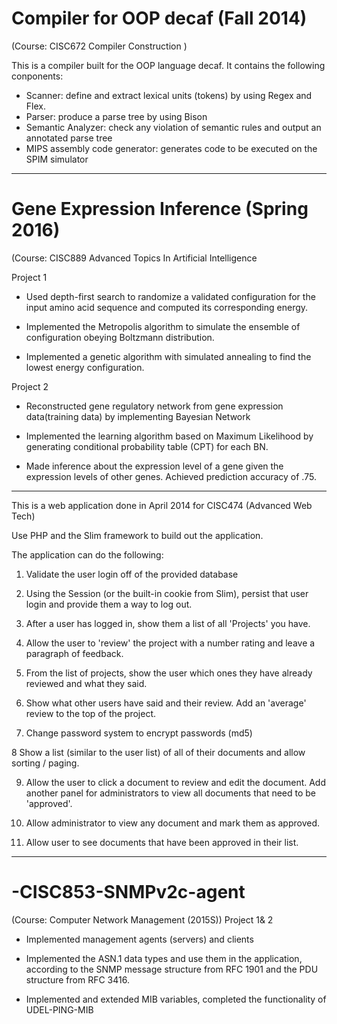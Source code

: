 # Compiler for OOP decaf (Fall 2014)
(Course: CISC672 Compiler Construction )

This is a compiler built for the OOP language decaf. It contains the following conponents:

- Scanner: define and extract lexical units (tokens) by using Regex and Flex.
- Parser: produce a parse tree by using Bison
- Semantic Analyzer: check any violation of semantic rules and output an annotated parse tree
- MIPS assembly code generator: generates code to be executed on the SPIM simulator


-------------------------------------------------------------------------------------------------------------------------
# Gene Expression Inference (Spring 2016)
(Course: CISC889 Advanced Topics In Artificial Intelligence

Project 1
 
- Used depth-first search to randomize a validated configuration for the input amino acid sequence and computed its corresponding energy.
 
- Implemented the Metropolis algorithm to simulate the ensemble of configuration obeying Boltzmann distribution.
 
- Implemented a genetic algorithm with simulated annealing to find the lowest energy configuration.
 
Project 2
 
- Reconstructed gene regulatory network from gene expression data(training data) by implementing Bayesian Network
 
- Implemented the learning algorithm based on Maximum Likelihood by generating conditional probability table (CPT) for each BN.
 
- Made inference about the expression level of a gene given the expression levels of other genes. Achieved prediction accuracy of .75.

-------------------------------------------------------------------------------------------------------------------------
This is a web application done in April 2014 for CISC474 (Advanced Web Tech)

Use PHP and the Slim framework to build out the application. 

The application can do the following:

1. Validate the user login off of the provided database

2. Using the Session (or the built-in cookie from Slim), persist that user login and provide them a way to log out.

3. After a user has logged in, show them a list of all 'Projects' you have.

4. Allow the user to 'review' the project with a number rating and leave a paragraph of feedback.

5. From the list of projects, show the user which ones they have already reviewed and what they said.

6. Show what other users have said and their review. Add an 'average' review to the top of the project.

7. Change password system to encrypt passwords (md5)

8 Show a list (similar to the user list) of all of their documents and allow sorting / paging.

9. Allow the user to click a document to review and edit the document.
Add another panel for administrators to view all documents that need to be 'approved'.

10. Allow administrator to view any document and mark them as approved.

11. Allow user to see documents that have been approved in their list.

-------------------------------------------------------------------------------------------------------------------------
# -CISC853-SNMPv2c-agent
(Course: Computer Network Management (2015S)) Project 1&amp; 2

- Implemented management agents (servers) and clients

- Implemented the ASN.1 data types and use them in the application, according to the SNMP message structure from RFC 1901 and the PDU structure from RFC 3416. 

- Implemented and extended MIB variables,  completed the functionality of UDEL-PING-MIB

